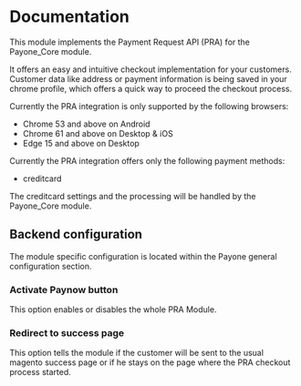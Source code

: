 # Documentation
This module implements the Payment Request API (PRA) for the Payone_Core module.

It offers an easy and intuitive checkout implementation for your customers. Customer data like address or payment
information is being saved in your chrome profile, which offers a quick way to proceed the checkout process.

Currently the PRA integration is only supported by the following browsers:

* Chrome 53 and above on Android
* Chrome 61 and above on Desktop & iOS
* Edge 15 and above on Desktop

Currently the PRA integration offers only the following payment methods:

* creditcard

The creditcard settings and the processing will be handled by the Payone_Core module.

## Backend configuration

The module specific configuration is located within the Payone general configuration section.

### Activate Paynow button
This option enables or disables the whole PRA Module.

### Redirect to success page
This option tells the module if the customer will be sent to the usual magento success page or if he stays on the
page where the PRA checkout process started.
